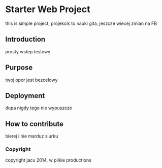 # Starter Web Project

this is simple project, projekcik to nauki gita, jeszcze wiecej zmian na FB

## Introduction

prosty wstep testowy

## Purpose

twoj opor jest bezcelowy

## Deployment

dupa nigdy tego nie wypuszcze

## How to contribute

bierej i nie marduz siurku

### Copyright

copyright jacu 2014, w pilkie productions